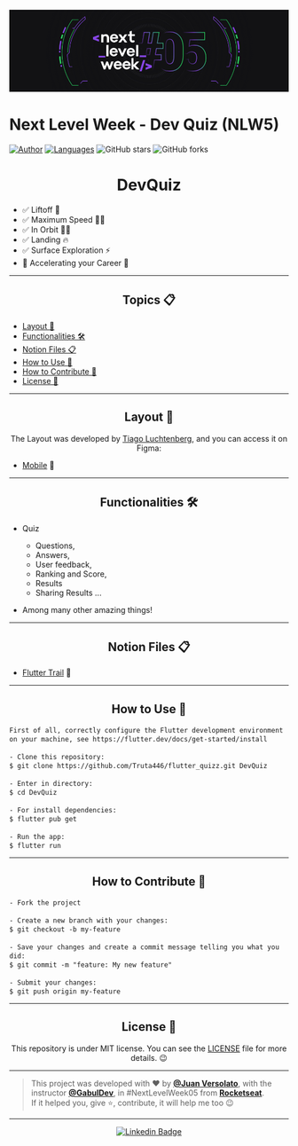 <p align="center">
  <img src="/assets/images/cover.png"/>
</p>

# Next Level Week - Dev Quiz (NLW5)

[![Author](https://img.shields.io/badge/author-Truta446-AD1256?style=flat-square)](https://github.com/Truta446)
[![Languages](https://img.shields.io/github/languages/count/Truta446/flutter_quizz?color=%23AD1256&style=flat-square)](#)
![GitHub stars](https://img.shields.io/github/stars/Truta446/flutter_quizz?style=flat-square)
![GitHub forks](https://img.shields.io/github/forks/Truta446/flutter_quizz?style=flat-square)

<h1 align="center">DevQuiz</h1>

- ✅ Liftoff 💪
- ✅ Maximum Speed 🏃‍♂️
- ✅ In Orbit 👨‍🚀 
- ✅ Landing 🔥
- ✅ Surface Exploration ⚡
- 🔄 Accelerating your Career 🚀

---

<h2 align="center">Topics 📋</h2>

   <p>
   
   - [Layout 🎨](#layout-)
   - [Functionalities 🛠️](#functionalities-%EF%B8%8F)
   - [Notion Files 📋](#notion-files-)
   - [How to Use 🤔](#how-to-use-)
   - [How to Contribute 💪](#how-to-contribute-)
   - [License 📝](#license-)

   </p>

---

<h2 align="center">Layout 🎨</h2>

<p align="center">
    The Layout was developed by <a href="https://instagram.com/tiagoluchtenberg">Tiago Luchtenberg</a>, and you can access it on Figma:

- <a href="https://www.figma.com/file/XaC3pgD1B0iLSWLTsUqxIe/DevQuiz-(Copy)?node-id=0%3A1">Mobile</a> 📱
</p>

---   

<h2 align="center">Functionalities 🛠️</h2>

   <p>
   
- Quiz
    - Questions,
    - Answers,
    - User feedback,
    - Ranking and Score,
    - Results
    - Sharing Results ...
- Among many other amazing things!
  
   </p>

---

<h2 align="center">Notion Files 📋</h2>

- [Flutter Trail](https://www.notion.so/Trilha-Flutter-a306b8d8751b4f76a7a1fc8f29db6d65) 🚀

---

<h2 align="center">How to Use 🤔</h2>

   ```
   First of all, correctly configure the Flutter development environment on your machine, see https://flutter.dev/docs/get-started/install
   
   - Clone this repository:
   $ git clone https://github.com/Truta446/flutter_quizz.git DevQuiz

   - Enter in directory:
   $ cd DevQuiz

   - For install dependencies:
   $ flutter pub get

   - Run the app: 
   $ flutter run
   ```

---

<h2 align="center">How to Contribute 💪</h2>

   ```
   - Fork the project 

   - Create a new branch with your changes:
   $ git checkout -b my-feature

   - Save your changes and create a commit message telling you what you did:
   $ git commit -m "feature: My new feature"

   - Submit your changes:
   $ git push origin my-feature
   ```

---

<h2 align="center">License 📝</h2>

<p align="center">
   This repository is under MIT license. You can see the <a href="https://github.com/Truta446/flutter_quizz/blob/main/LICENSE">LICENSE</a> file for more details. 😉
</p>

   ---

   >This project was developed with ❤️ by **[@Juan Versolato](https://www.linkedin.com/in/juan-versolato-10b238159/)**, with the instructor **[@GabulDev](https://www.linkedin.com/in/gabuldev/)**, in #NextLevelWeek05 from **[Rocketseat](https://rocketseat.com.br/)**.<br>
   If it helped you, give ⭐, contribute, it will help me too 😉

---

   <div align="center">

   [![Linkedin Badge](https://img.shields.io/badge/-Juan%20Versolato-292929?style=flat-square&logo=Linkedin&logoColor=white&link=https://www.linkedin.com/in/juan-versolato-10b238159/)](https://www.linkedin.com/in/juan-versolato-10b238159/)

   </div>